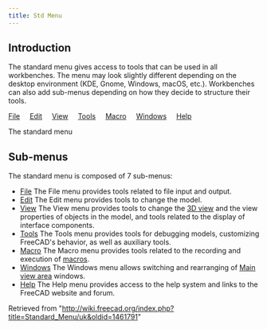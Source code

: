 ```yaml
---
title: Std Menu
---
```

## Introduction

The standard menu gives access to tools that can be used in all workbenches. The menu may look slightly different depending on the desktop environment (KDE, Gnome, Windows, macOS, etc.). Workbenches can also add sub-menus depending on how they decide to structure their tools.

[File](/Std_File_Menu "Std File Menu")
   
[Edit](/Std_Edit_Menu "Std Edit Menu")
   
[View](/Std_View_Menu "Std View Menu")
   
[Tools](/Std_Tools_Menu "Std Tools Menu")
   
[Macro](/Std_Macro_Menu "Std Macro Menu")
   
[Windows](/Std_Windows_Menu "Std Windows Menu")
   
[Help](/Std_Help_Menu "Std Help Menu")

The standard menu

## Sub-menus

The standard menu is composed of 7 sub-menus:

* [File](/Std_File_Menu "Std File Menu") The File menu provides tools related to file input and output.
* [Edit](/Std_Edit_Menu "Std Edit Menu") The Edit menu provides tools to change the model.
* [View](/Std_View_Menu "Std View Menu") The View menu provides tools to change the [3D view](/3D_view "3D view") and the view properties of objects in the model, and tools related to the display of interface components.
* [Tools](/Std_Tools_Menu "Std Tools Menu") The Tools menu provides tools for debugging models, customizing FreeCAD's behavior, as well as auxiliary tools.
* [Macro](/Std_Macro_Menu "Std Macro Menu") The Macro menu provides tools related to the recording and execution of [macros](/Macros "Macros").
* [Windows](/Std_Windows_Menu "Std Windows Menu") The Windows menu allows switching and rearranging of [Main view area](/Main_view_area "Main view area") windows.
* [Help](/Std_Help_Menu "Std Help Menu") The Help menu provides access to the help system and links to the FreeCAD website and forum.

Retrieved from "<http://wiki.freecad.org/index.php?title=Standard_Menu/uk&oldid=1461791>"